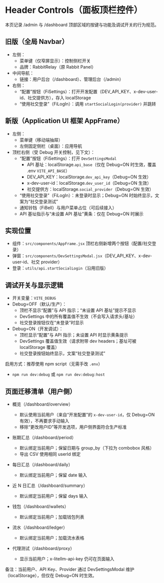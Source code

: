 # Header Controls（面板顶栏控件）

本页记录 /admin 与 /dashboard 顶部区域的按键与功能及调试开关的行为规范。

## 旧版（全局 Navbar）
- 左侧：
  - 菜单键（仅窄屏显示）：控制侧栏开关
  - 品牌：RabbitRelay（原 Rabbit Panel）
- 中间导航：
  - 链接：用户后台（/dashboard）、管理后台（/admin）
- 右侧：
  - “配置”按钮（FiSettings）：打开开发配置（DEV_API_KEY、x-dev-user-id、社交提供方），存入 localStorage
  - “使用社交登录”（FiLogIn）：调用 `startSocialLogin(provider)` 并跳转

## 新版（Application UI 框架 AppFrame）
- 左侧：
  - 菜单键（移动端抽屉）
  - 左侧固定侧栏（桌面）：应用导航
- 顶栏右侧（受 Debug 开关控制，见下文）：
  - “配置”按钮（FiSettings）：打开 `DevSettingsModal`
    - API 基址：localStorage.`api_base`（仅在 Debug=ON 时生效，覆盖 .env `VITE_API_BASE`）
    - DEV_API_KEY：localStorage.`dev_api_key`（Debug=ON 生效）
    - x-dev-user-id：localStorage.`dev_user_id`（Debug=ON 生效）
    - 社交提供方：localStorage.`social_provider`（Debug=ON 生效）
  - “使用社交登录”（FiLogIn）：未登录时显示；Debug=ON 时始终显示，文案为“社交登录测试”
  - 通知铃铛（FiBell）与用户菜单占位（可后续接入）
  - API 基址指示与“未设置 API 基址”黄条：仅在 Debug=ON 时展示

## 实现位置
- 组件：`src/components/AppFrame.jsx` 顶栏右侧新增两个按钮（配置/社交登录）
- 弹窗：`src/components/DevSettingsModal.jsx`（DEV_API_KEY、x-dev-user-id、社交 provider）
- 登录：`utils/api.startSocialLogin`（沿用旧版）

## 调试开关与显示逻辑
- 开关变量：`VITE_DEBUG`
- Debug=OFF（默认/生产）：
  - 顶栏不显示“配置”与 API 指示；“未设置 API 基址”提示不显示
  - DevSettings 中的所有覆盖值不生效（不会写入请求头/基址）
  - 社交登录按钮仅在“未登录”时显示
- Debug=ON（开发调试）：
  - 顶栏显示“配置”与 API 指示；未设置 API 时显示黄条提示
  - DevSettings 覆盖值生效（请求附带 dev headers；基址可被 localStorage 覆盖）
  - 社交登录按钮始终显示，文案“社交登录测试”

启用方式：推荐使用 npm script（无需手改 `.env`）
- `npm run dev:debug` 或 `npm run dev:debug:host`

## 页面迁移清单（用户侧）
- 概览（/dashboard/overview）
  - 默认使用当前用户（来自“开发配置”的 `x-dev-user-id`，仅 Debug=ON 有效），不再要求手动输入
  - 移除“更改用户ID”等开发选项，用户侧界面符合生产标准

- 账期汇总（/dashboard/period）
  - 默认绑定当前用户；保留日期与 group_by（下拉为 combobox 风格）
  - 导出 CSV 使用相同 userId 绑定

- 每日汇总（/dashboard/daily）
  - 默认绑定当前用户；保留 date 输入

- 近 N 日汇总（/dashboard/summary）
  - 默认绑定当前用户；保留 days 输入

- 钱包（/dashboard/wallets）
  - 默认绑定当前用户；加载钱包列表

- 流水（/dashboard/ledger）
  - 默认绑定当前用户；加载流水表格

- 代理测试（/dashboard/proxy）
  - 显示当前用户；x-litellm-api-key 仍可在页面输入

备注：当前用户、API Key、Provider 通过 DevSettingsModal 维护（localStorage），但仅在 Debug=ON 时生效。
